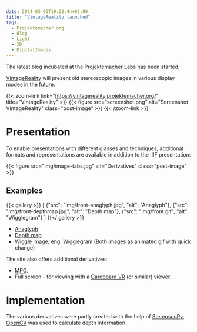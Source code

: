 ```yaml
---
date: 2024-03-05T19:22:44+02:00
title: "VintageReality launched"
tags:
  - Projektemacher.org
  - Blog
  - Light
  - 3D
  - DigitalImages
---
```


The latest blog incubated at the [Projektemacher Labs](https://labs.projektemacher.org/) has been started.

<!--more-->

[VintageReality](https://vintagereality.projektemacher.org/) will present old stereoscopic images in various display modes in the future.

{{< zoom-link link="https://vintagereality.projektemacher.org/" title="VintageReality" >}}
    {{< figure src="screenshot.png" alt="Screenshot VintageReality" class="post-image" >}}
{{< /zoom-link >}}

# Presentation

To enable presentations with different glasses and techniques, additional formats and representations are available in addition to the IIIF presentation:

{{< figure src="img/image-tabs.jpg" alt="Derivatives" class="post-image" >}}

## Examples

{{< gallery >}}
[
  {"src": "img/front-anaglyph.jpg", "alt": "Anaglyph"},
  {"src": "img/front-depthmap.jpg", "alt": "Depth map"},
  {"src": "img/front.gif", "alt": "Wigglegram"}
]
{{</ gallery >}}

* [Anaglyph](https://en.wikipedia.org/wiki/Anaglyph_3D  )
* [Depth map](https://en.wikipedia.org/wiki/Depth_map)
* Wiggle image, eng. [Wigglegram](https://en.wikipedia.org/wiki/Wiggle_stereoscopy) (Both images as animated gif with quick change)

The site also offers additional derivatives:
* [MPO](https://en.wikipedia.org/wiki/JPEG#JPEG_Multi-Picture_Format).
* Full screen - for viewing with a [Cardboard VR](https://en.wikipedia.org/wiki/Google_Cardboard) (or similar) viewer.

# Implementation

The various derivatives were partly created with the help of [StereoscoPy](https://github.com/2sh/StereoscoPy), [OpenCV](https://opencv.org/) was used to calculate depth information.
